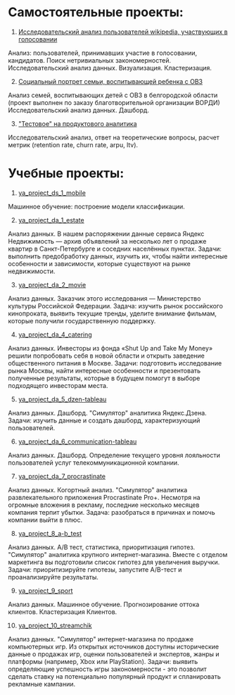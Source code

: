 # Самостоятельные проекты:
1. [Исследовательский анализ пользователей wikipedia, участвующих в голосовании](https://github.com/ziadove/master_wiki)

Анализ: пользователей, принимавших участие в голосовании, кандидатов. Поиск нетривиальных закономерностей. 
Исследовательский анализ данных. Визуализация. Кластеризация.

2. [Социальный портрет семьи, воспитывающей ребенка с ОВЗ](https://github.com/ziadove/master_special_needs)

Анализ семей, воспитывающих детей с ОВЗ в белгородской области (проект выполнен по заказу благотворительной организации ВОРДИ)
Исследовательский анализ данных. Дашборд.

3. ["Тестовое" на продуктового аналитика](https://github.com/ziadove/master_metrics)
   
Исследовательский анализ, ответ на теоретические вопросы, расчет метрик (retention rate, churn rate, arpu, ltv).

# Учебные проекты:
1. [ya_project_ds_1_mobile](https://github.com/ziadove/ya_project_ds_1_mobile)

Машинное обучение: построение модели классификации.

2. [ya_project_da_1_estate](https://github.com/ziadove/ya_project_da_1_estate)

Анализ данных.
В нашем распоряжении данные сервиса Яндекс Недвижимость — архив объявлений за несколько лет о продаже квартир в Санкт-Петербурге и соседних населённых пунктах. Задачи: выполнить предобработку данных, изучить их, чтобы найти интересные особенности и зависимости, которые существуют на рынке недвижимости.

3. [ya_project_da_2_movie](https://github.com/ziadove/ya_project_da_2_movie)

Анализ данных. 
Заказчик этого исследования — Министерство культуры Российской Федерации. Задача: изучить рынок российского кинопроката, выявить текущие тренды, уделите внимание фильмам, которые получили государственную поддержку.

4. [ya_project_da_4_catering](https://github.com/ziadove/ya_project_da_4_catering)

Анализ данных.
Инвесторы из фонда «Shut Up and Take My Money» решили попробовать себя в новой области и открыть заведение общественного питания в Москве. Задачи: подготовить исследование рынка Москвы, найти интересные особенности и презентовать полученные результаты, которые в будущем помогут в выборе подходящего инвесторам места.

5. [ya_project_da_5_dzen-tableau](https://github.com/ziadove/ya_project_da_5_dzen-tableau)

Анализ данных. Дашборд.
"Симулятор" аналитика Яндекс.Дзена. Задачи: изучить данные и создать дашборд, характеризующий пользователей.

6. [ya_project_da_6_communication-tableau](https://github.com/ziadove/ya_project_da_6_communication-tableau)

Анализ данных. Дашборд.
Определение текущего уровня лояльности пользователей услуг телекоммуникационной компании.

7. [ya_project_da_7_procrastinate](https://github.com/ziadove/ya_project_da_7_procrastinate)

Анализ данных. Когортный анализ.
"Симулятор" аналитика развлекательного приложения Procrastinate Pro+. Несмотря на огромные вложения в рекламу, последние несколько месяцев компания терпит убытки. Задача: разобраться в причинах и помочь компании выйти в плюс. 

8. [ya_project_8_a-b_test](https://github.com/ziadove/ya_project_8_a-b_test)

Анализ данных. A/B тест, статистика, приоритизация гипотез.
"Симулятор" аналитика крупного интернет-магазина. Вместе с отделом маркетинга вы подготовили список гипотез для увеличения выручки. Задачи: приоритизируйте гипотезы, запустите A/B-тест и проанализируйте результаты.

9. [ya_project_9_sport](https://github.com/ziadove/ya_project_9_sport/tree/main)

Анализ данных. Машинное обучение. 
Прогнозирование оттока клиентов. Кластеризация Клиентов.

10. [ya_project_10_streamchik](https://github.com/ziadove/ya_project_10_streamchik)

Анализ данных. 
"Симулятор" интернет-магазина по продаже компьютерных игр. Из открытых источников доступны исторические данные о продажах игр, оценки пользователей и экспертов, жанры и платформы (например, Xbox или PlayStation). Задачи: выявить определяющие успешность игры закономерности - это позволит сделать ставку на потенциально популярный продукт и спланировать рекламные кампании.
